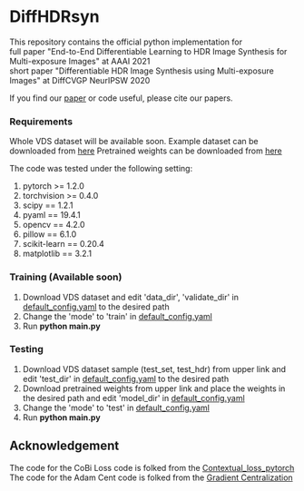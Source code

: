 # DiffHDRsyn
This repository contains the official python implementation for  
full paper "End-to-End Differentiable Learning to HDR Image Synthesis for Multi-exposure Images" at AAAI 2021  
short paper "Differentiable HDR Image Synthesis using Multi-exposure Images" at DiffCVGP NeurIPSW 2020

If you find our [paper](https://arxiv.org/abs/2006.15833) or code useful, please cite our papers.

### Requirements
Whole VDS dataset will be available soon.
Example dataset can be downloaded from [here](https://drive.google.com/drive/folders/163wy8VVxWJze4l5cPIXEM4fko_Q3x6y8?usp=sharing)
Pretrained weights can be downloaded from [here](https://drive.google.com/drive/folders/1inzZWbBTlOJTuqJODHvOhNSg-o60LyWs?usp=sharing)

The code was tested under the following setting:
  1. pytorch >= 1.2.0
  2. torchvision >= 0.4.0
  3. scipy == 1.2.1
  4. pyaml == 19.4.1
  5. opencv == 4.2.0
  6. pillow == 6.1.0
  7. scikit-learn == 0.20.4
  8. matplotlib == 3.2.1

### Training (Available soon)
1. Download VDS dataset and edit 'data_dir', 'validate_dir' in [default_config.yaml](https://github.com/JungHeeKim29/DiffHDRsyn/blob/main/default_config.yaml) to the desired path  
2. Change the 'mode' to 'train' in [default_config.yaml](https://github.com/JungHeeKim29/DiffHDRsyn/blob/main/default_config.yaml)
3. Run **python main.py**

### Testing
1. Download VDS dataset sample (test_set, test_hdr) from upper link and edit 'test_dir' in [default_config.yaml](https://github.com/JungHeeKim29/DiffHDRsyn/blob/main/default_config.yaml) to the desired path  
2. Download pretrained weights from upper link and place the weights in the desired path and edit 'model_dir' in [default_config.yaml](https://github.com/JungHeeKim29/DiffHDRsyn/blob/main/default_config.yaml)  
3. Change the 'mode' to 'test' in [default_config.yaml](https://github.com/JungHeeKim29/DiffHDRsyn/blob/main/default_config.yaml)
4. Run **python main.py**

## Acknowledgement

The code for the CoBi Loss code is folked from the [Contextual_loss_pytorch](https://github.com/S-aiueo32/contextual_loss_pytorch)  
The code for the Adam Cent code is folked from the [Gradient Centralization](https://github.com/Yonghongwei/Gradient-Centralization)
